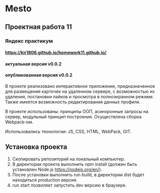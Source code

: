# Mesto
## Проектная работа 11
### Яндекс практикум
#### https://kir1806.github.io/homework11.github.io/
#### актуальная версия v0.0.2
#### опубликованная версия v0.0.2

В проекте реализовано интерактивное приложение, предназначенное для размещения карточек на удаленном сервере, с возможностью их удаления, постановки лайков и просмотра в полноэкранном режиме. Также имеется возможность редактирования данных профиля.

В проекте использованы: принципы ООП, асинхронные запросы на сервер, модульный принцип построения. Осуществлена сборка Webpack-ом.

Использовались технологии: JS, CSS, HTML, WebPack, GIT.

## Установка проекта

1. Скопировать репозиторий на локальный компьютер.
2. В директории проекта выполнить npm install  (должен быть установлен Node.js <https://nodejs.org/en/>).
3. После установки выполнить run build, в директории dist будет находиться production версия.
4. run start позволяет запустить dev версию в браузере.
